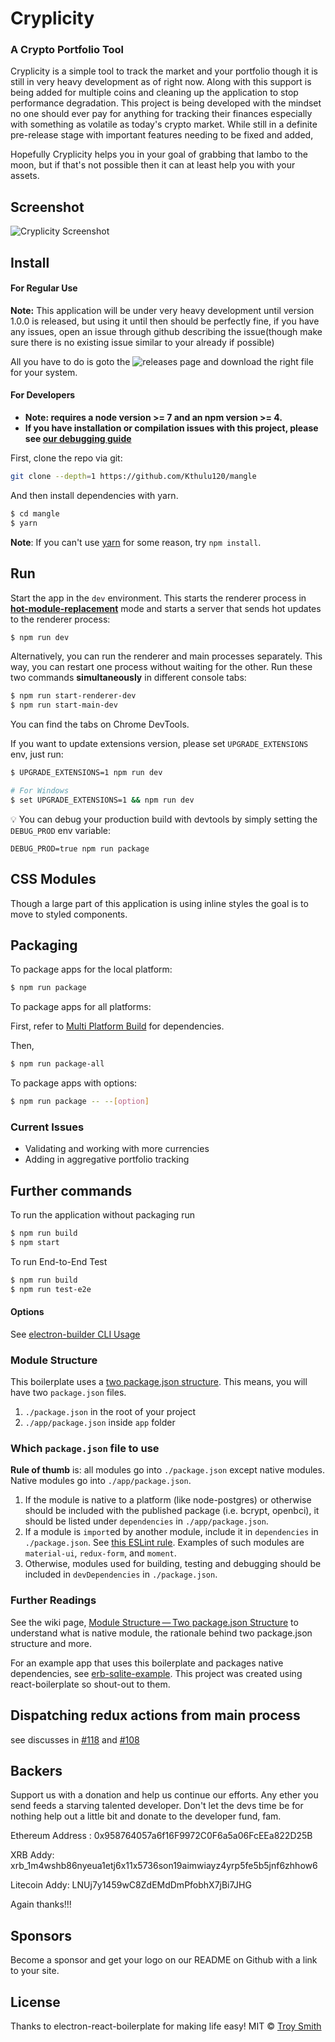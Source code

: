 # Cryplicity

### A Crypto Portfolio Tool

Cryplicity is a simple tool to track the market and your portfolio though it is still in very heavy development as of right now. Along with this support is being added for
multiple coins and cleaning up the application to stop performance degradation. This project is being developed with the mindset no one should ever pay for anything for tracking their
finances especially with something as volatile as today's crypto market. While still in a definite pre-release stage with important features needing to be fixed and added, 

Hopefully Cryplicity helps you in your goal of grabbing that lambo to the moon, but if that's not possible then it can at least help you with your assets.

## Screenshot

![Cryplicity Screenshot](https://i.imgur.com/UM0OlNq.png)


## Install

#### For Regular Use
  **Note:** This application will be under very heavy development until version 1.0.0 is released, but
  using it until then should be perfectly fine, if you have any issues, open an issue through github describing the issue(though make sure there is no
  existing issue similar to your already if possible)
  
  
  All you have to do is goto the ![releases page](https://github.com/Kthulu120/Cryplicity/releases) and download the right file for your system.




#### For Developers

* **Note: requires a node version >= 7 and an npm version >= 4.**
* **If you have installation or compilation issues with this project, please see [our debugging guide](https://github.com/chentsulin/electron-react-boilerplate/issues/400)**

First, clone the repo via git:

```bash
git clone --depth=1 https://github.com/Kthulu120/mangle 
```

And then install dependencies with yarn.

```bash
$ cd mangle
$ yarn
```
**Note**: If you can't use [yarn](https://github.com/yarnpkg/yarn) for some reason, try `npm install`.

## Run

Start the app in the `dev` environment. This starts the renderer process in [**hot-module-replacement**](https://webpack.js.org/guides/hmr-react/) mode and starts a server that sends hot updates to the renderer process:

```bash
$ npm run dev
```

Alternatively, you can run the renderer and main processes separately. This way, you can restart one process without waiting for the other. Run these two commands **simultaneously** in different console tabs:

```bash
$ npm run start-renderer-dev
$ npm run start-main-dev
```

You can find the tabs on Chrome DevTools.

If you want to update extensions version, please set `UPGRADE_EXTENSIONS` env, just run:

```bash
$ UPGRADE_EXTENSIONS=1 npm run dev

# For Windows
$ set UPGRADE_EXTENSIONS=1 && npm run dev
```

:bulb: You can debug your production build with devtools by simply setting the `DEBUG_PROD` env variable:
```
DEBUG_PROD=true npm run package
```


## CSS Modules

Though a large part of this application is using inline styles the goal is to move to styled components.

## Packaging

To package apps for the local platform:

```bash
$ npm run package
```

To package apps for all platforms:

First, refer to [Multi Platform Build](https://www.electron.build/multi-platform-build) for dependencies.

Then,
```bash
$ npm run package-all
```

To package apps with options:

```bash
$ npm run package -- --[option]
```

### Current Issues
* Validating and working with more currencies
* Adding in aggregative portfolio tracking



## Further commands

To run the application without packaging run

```bash
$ npm run build
$ npm start
```

To run End-to-End Test

```bash
$ npm run build
$ npm run test-e2e
```

#### Options

See [electron-builder CLI Usage](https://github.com/electron-userland/electron-builder#cli-usage)

### Module Structure

This boilerplate uses a [two package.json structure](https://github.com/electron-userland/electron-builder/wiki/Two-package.json-Structure). This means, you will have two `package.json` files.

1. `./package.json` in the root of your project
1. `./app/package.json` inside `app` folder

### Which `package.json` file to use

**Rule of thumb** is: all modules go into `./package.json` except native modules. Native modules go into `./app/package.json`.

1. If the module is native to a platform (like node-postgres) or otherwise should be included with the published package (i.e. bcrypt, openbci), it should be listed under `dependencies` in `./app/package.json`.
2. If a module is `import`ed by another module, include it in `dependencies` in `./package.json`.   See [this ESLint rule](https://github.com/benmosher/eslint-plugin-import/blob/master/docs/rules/no-extraneous-dependencies.md). Examples of such modules are `material-ui`, `redux-form`, and `moment`.
3. Otherwise, modules used for building, testing and debugging should be included in `devDependencies` in `./package.json`.

### Further Readings

See the wiki page, [Module Structure — Two package.json Structure](https://github.com/chentsulin/electron-react-boilerplate/wiki/Module-Structure----Two-package.json-Structure) to understand what is native module, the rationale behind two package.json structure and more.

For an example app that uses this boilerplate and packages native dependencies, see [erb-sqlite-example](https://github.com/amilajack/erb-sqlite-example). This project was created using react-boilerplate so shout-out to them.

## Dispatching redux actions from main process

see discusses in [#118](https://github.com/chentsulin/electron-react-boilerplate/issues/118) and [#108](https://github.com/chentsulin/electron-react-boilerplate/issues/108)



## Backers

Support us with a donation and help us continue our efforts. Any ether you send feeds a starving talented developer. Don't let the devs time be for nothing
help out a little bit and donate to the developer fund, fam.

Ethereum Address : 0x958764057a6f16F9972C0F6a5a06FcEEa822D25B

XRB Addy: xrb_1m4wshb86nyeua1etj6x11x5736son19aimwiayz4yrp5fe5b5jnf6zhhow6

Litecoin Addy: LNUj7y1459wC8ZdEMdDmPfobhX7jBi7JHG

Again thanks!!!

## Sponsors

Become a sponsor and get your logo on our README on Github with a link to your site.


## License
Thanks to electron-react-boilerplate for making life easy!
MIT © [Troy Smith](https://github.com/kthulu120)


